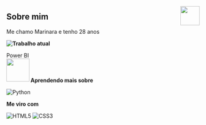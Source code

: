 <img src="https://avatars.githubusercontent.com/u/76715208?v=4" min-width="50px" max-width="50px" width="50px" align="right"></img>

## Sobre mim
Me chamo Marinara e tenho 28 anos

<b>![Trabalho atual](https://img.shields.io/badge/any_text-you_like-blue)</b>

Power BI
<br>
<img src="https://img.icons8.com/?size=512&id=qYfwpsRXEcpc&format=png" min-width="60px" max-width="60px" width="60px" align="left"></img>  
<br>

<b>Aprendendo mais sobre</b>

![Python](https://img.shields.io/badge/python-3670A0?style=for-the-badge&logo=python&logoColor=ffdd54)

<b>Me viro com</b>

![HTML5](https://img.shields.io/badge/HTML5-E34F26?style=for-the-badge&logo=html5&logoColor=white)
![CSS3](https://img.shields.io/badge/CSS3-1572B6?style=for-the-badge&logo=css3&logoColor=white)


